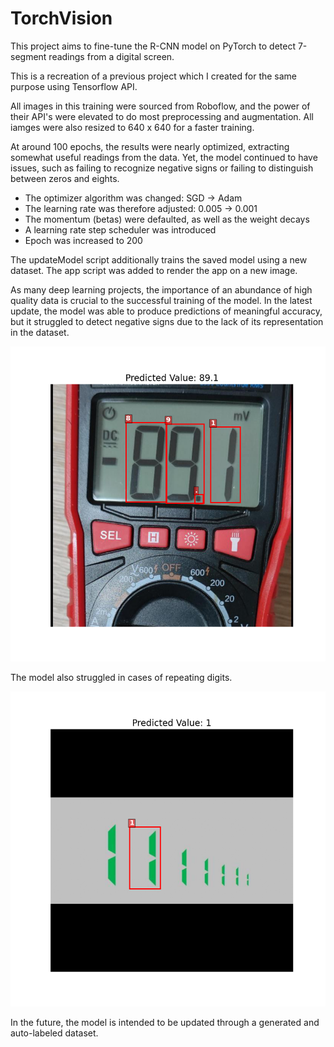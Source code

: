 # TorchVision
This project aims to fine-tune the R-CNN model on PyTorch to detect 7-segment readings from a digital screen.

This is a recreation of a previous project which I created for the same purpose using Tensorflow API.

All images in this training were sourced from Roboflow, and the power of their API's were elevated to do most preprocessing and augmentation. All iamges were also 
resized to 640 x 640 for a faster training.

At around 100 epochs, the results were nearly optimized, extracting somewhat useful readings from the data. Yet, the model continued to have issues, such as 
failing to recognize negative signs or failing to distinguish between zeros and eights.

- The optimizer algorithm was changed: SGD -> Adam
- The learning rate was therefore adjusted: 0.005 -> 0.001
- The momentum (betas) were defaulted, as well as the weight decays
- A learning rate step scheduler was introduced
- Epoch was increased to 200

The updateModel script additionally trains the saved model using a new dataset.
The app script was added to render the app on a new image.

As many deep learning projects, the importance of an abundance of high quality data is crucial to the successful training of the model.
In the latest update, the model was able to produce predictions of meaningful accuracy, but it struggled to detect negative signs due to the lack of its
representation in the dataset.

![Fails to detect negative sign](https://github.com/raeditio/Torchvision/blob/main/appTest/89.1.png?raw=true)

The model also struggled in cases of repeating digits.

![Fails to detect repeat](https://github.com/raeditio/Torchvision/blob/main/appTest/rep.png?raw=true)

In the future, the model is intended to be updated through a generated and auto-labeled dataset.
